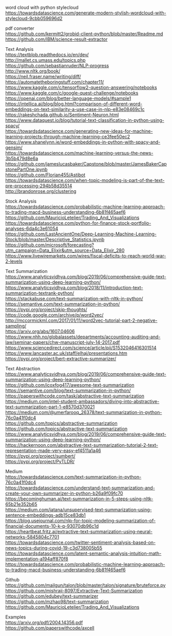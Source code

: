 word cloud with python stylecloud  
https://towardsdatascience.com/generate-modern-stylish-wordcloud-with-stylecloud-9cbb059696d2  

pdf converter  
https://github.com/kermitt2/grobid-client-python/blob/master/Readme.md  
https://github.com/IBM/science-result-extractor  


Text Analysis  
https://textblob.readthedocs.io/en/dev/  
http://mallet.cs.umass.edu/topics.php  
https://github.com/sebastianruder/NLP-progress  
http://www.nltk.org/book/  
https://neil.fraser.name/writing/diff/  
https://automatetheboringstuff.com/chapter11/  
https://www.kaggle.com/c/tensorflow2-question-answering/notebooks  
https://www.kaggle.com/c/google-quest-challenge/notebooks  
https://openai.com/blog/better-language-models/#sample1  
https://intellica.ai/blog/blog.html?comparison-of-different-word-embeddings-on-text-similarity-a-use-case-in-nlp-e83e08469c1c  
https://rakeshchada.github.io/Sentiment-Neuron.html  
https://www.dataquest.io/blog/tutorial-text-classification-in-python-using-spacy/  
https://towardsdatascience.com/generating-new-ideas-for-machine-learning-projects-through-machine-learning-ce3fee50ec2  
https://www.shanelynn.ie/word-embeddings-in-python-with-spacy-and-gensim/  
https://towardsdatascience.com/machine-learning-versus-the-news-3b5b479d8e6a  
https://github.com/jameslucasbaker/Capstone/blob/master/JamesBakerCapstonePartOne.ipynb  
https://github.com/Florian455/Astibot  
https://towardsdatascience.com/when-topic-modeling-is-part-of-the-text-pre-processing-294b58d35514  
http://brandonrose.org/clustering  

Stock Analysis  
https://towardsdatascience.com/probabilistic-machine-learning-approach-to-trading-macd-business-understanding-6b81f465aef6  
https://github.com/MauricioLetelier/Trading_And_Visualizations  
https://towardsdatascience.com/python-for-finance-stock-portfolio-analyses-6da4c3e61054  
https://github.com/LastAncientOne/Deep-Learning-Machine-Learning-Stock/blob/master/Descriptive_Statistics.ipynb  
https://github.com/microsoft/forecasting?utm_campaign=Data_Elixir&utm_source=Data_Elixir_280  
https://www.livewiremarkets.com/wires/fiscal-deficits-to-reach-world-war-2-levels  

Text Summarization  
https://www.analyticsvidhya.com/blog/2019/06/comprehensive-guide-text-summarization-using-deep-learning-python/  
https://www.analyticsvidhya.com/blog/2018/11/introduction-text-summarization-textrank-python/  
https://stackabuse.com/text-summarization-with-nltk-in-python/  
https://semantive.com/text-summarization-in-python/  
https://pypi.org/project/skip-thoughts/  
https://code.google.com/archive/p/word2vec/  
http://mccormickml.com/2017/01/11/word2vec-tutorial-part-2-negative-sampling/  
https://arxiv.org/abs/1607.04606  
https://www.nhh.no/globalassets/departments/accounting-auditing-and-law/seminar-papers/chw-manuscript-july-14-2017.pdf  
https://www.sciencedirect.com/science/article/pii/S1532046416301514  
https://www.lancaster.ac.uk/staff/elhaj/presentations.htm  
https://pypi.org/project/bert-extractive-summarizer/  


Text Abstraction  
https://www.analyticsvidhya.com/blog/2019/06/comprehensive-guide-text-summarization-using-deep-learning-python/  
https://github.com/icoxfog417/awesome-text-summarization  
https://semantive.com/blog/text-summarization-in-python/  
https://paperswithcode.com/task/abstractive-text-summarization  
https://medium.com/intel-student-ambassadors/diving-into-abstractive-text-summarization-part-1-e8570d370021  
https://medium.com/@umerfarooq_26378/text-summarization-in-python-76c0a41f0dc4  
https://github.com/topics/abstractive-summarization  
https://github.com/topics/abstractive-text-summarization  
https://www.analyticsvidhya.com/blog/2019/06/comprehensive-guide-text-summarization-using-deep-learning-python/  
https://hackernoon.com/abstractive-text-summarization-tutorial-2-text-representation-made-very-easy-ef4511a1a46  
https://pypi.org/project/sumbert/  
https://pypi.org/project/PyTLDR/  


Medium  
https://towardsdatascience.com/text-summarization-in-python-76c0a41f0dc4  
https://towardsdatascience.com/understand-text-summarization-and-create-your-own-summarizer-in-python-b26a9f09fc70  
https://becominghuman.ai/text-summarization-in-5-steps-using-nltk-65b21e352b65  
https://medium.com/jatana/unsupervised-text-summarization-using-sentence-embeddings-adb15ce83db1  
https://blog.usejournal.com/nlp-for-topic-modeling-summarization-of-financial-documents-10-k-q-93070db96c1d  
https://heartbeat.fritz.ai/extractive-text-summarization-using-neural-networks-5845804c7701  
https://towardsdatascience.com/twitter-sentiment-analysis-based-on-news-topics-during-covid-19-c3d738005b55  
https://towardsdatascience.com/latent-semantic-analysis-intuition-math-implementation-a194aff870f8  
https://towardsdatascience.com/probabilistic-machine-learning-approach-to-trading-macd-business-understanding-6b81f465aef6  

Github  
https://github.com/mailgun/talon/blob/master/talon/signature/bruteforce.py  
https://github.com/mishraji-8097/Extractive-Text-Summarization  
https://github.com/edubey/text-summarizer  
https://github.com/mzhao98/text-summarization  
https://github.com/MauricioLetelier/Trading_And_Visualizations  


Examples  
https://arxiv.org/pdf/2004.14356.pdf  
https://github.com/paperswithcode/axcell  


